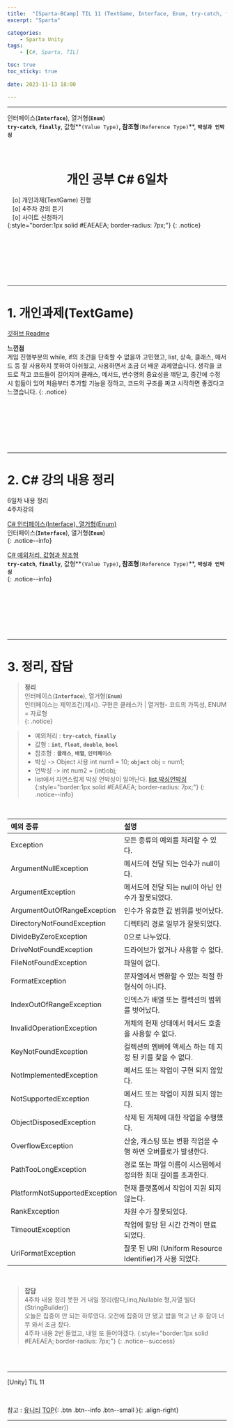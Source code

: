```yaml
---
title:  "[Sparta-BCamp] TIL 11 (TextGame, Interface, Enum, try-catch, finally) ⭐ "
excerpt: "Sparta"

categories:
    - Sparta Unity
tags:
    - [C#, Sparta, TIL]

toc: true
toc_sticky: true
 
date: 2023-11-13 18:00

---
```

- - -

인터페이스(**`Interface`**), 열거형(**`Enum`**)  
 **`try-catch`**, **`finally`**, 값형**`(Value Type)`**, 참조형**`(Reference Type)`**, **`박싱과 언박싱`**    
<BR><BR>

<center><H1> 개인 공부 C# 6일차   </H1></center>

&nbsp;&nbsp; [o] 개인과제(TextGame) 진행  
&nbsp;&nbsp; [o] 4주차 강의 듣기    
&nbsp;&nbsp; [o] 사이트 신청하기  
{:style="border:1px solid #EAEAEA; border-radius: 7px;"}
{: .notice}

<br><br><br><br><br><br>
- - - 


# 1. 개인과제(TextGame)
[깃허브 Readme](https://github.com/levell1/Practice_Csharp/blob/main/README.md)

  
**느낀점**  
게임 진행부분의 while, if의 조건을 단축할 수 없을까 고민했고, list, 상속, 클래스, 매서드 등 잘 사용하지 못하여 아쉬웠고, 사용하면서 조금 더 배운 과제였습니다.
생각을 코드로 적고 코드들이 길어지며 클래스, 메서드, 변수명의 중요성을 꺠닫고, 중간에 수정 시 힘듦이 있어 처음부터 추가할 기능을 정하고, 코드의 구조를 짜고 시작하면 좋겠다고 느꼈습니다.
{: .notice}

<br><br><br><br><br><br>
- - - 

# 2. C# 강의 내용 정리
6일차 내용 정리  
4주차강의

[C# 인터페이스(Interface), 열거형(Enum)](https://levell1.github.io/sparta%20c%20sharp/SpartaCsharp10/)  
인터페이스(**`Interface`**), 열거형(**`Enum`**)  
{: .notice--info}

[C# 예외처리, 값형과 참조형](https://levell1.github.io/sparta%20c%20sharp/SpartaCsharp11/)  
 **`try-catch`**, **`finally`**, 값형**`(Value Type)`**, 참조형**`(Reference Type)`**, **`박싱과 언박싱`**    
{: .notice--info}

<br><br><br><br><br><br>
- - - 


# 3. 정리, 잡담

> **정리**  
인터페이스(**`Interface`**), 열거형(**`Enum`**)  
인터페이스는 제약조건(제시). 구현은 클래스가 | 열거형- 코드의 가독성, ENUM = 자료형  
{: .notice} 

> - 예외처리 : **`try-catch`**, **`finally`**
> - 값형 : **`int`**, **`float`**, **`double`**, **`bool`**
> - 참조형 : **`클래스`**, **`배열`**, **`인터페이스`** 
> - 박싱 -> Object 사용 int num1 = 10; **`object`** obj = num1;  
> - 언박싱 -> int num2 = (int)obj;
> - list에서 자연스럽게 박싱 언박싱이 일어난다. [list 박싱언박싱](https://levell1.github.io/sparta%20c%20sharp/SpartaCsharp11/#언박싱-unboxing)  
{:style="border:1px solid #EAEAEA; border-radius: 7px;"}
{: .notice--info}  

<br>

|**예외 종류**|설명|
|:---|:---|
|Exception|모든 종류의 예외를 처리할 수 있다.|
|ArgumentNullException|메서드에 전달 되는 인수가 null이다.|
|ArgumentException|메서드에 전달 되는 null이 아닌 인수가 잘못되었다.|
|ArgumentOutOfRangeException|인수가 유효한 값 범위를 벗어났다.|
|DirectoryNotFoundException|디렉터리 경로 일부가 잘못되었다.|
|DivideByZeroException|0으로 나누었다.|
|DriveNotFoundException|드라이브가 없거나 사용할 수 없다.|
|FileNotFoundException|파일이 없다.|
|FormatException|문자열에서 변환할 수 있는 적절 한 형식이 아니다.|
|IndexOutOfRangeException|인덱스가 배열 또는 컬렉션의 범위를 벗어났다.|
|InvalidOperationException|개체의 현재 상태에서 메서드 호출을 사용할 수 없다.|
|KeyNotFoundException|컬렉션의 멤버에 액세스 하는 데 지정 된 키를 찾을 수 없다.|
|NotImplementedException|메서드 또는 작업이 구현 되지 않았다.|
|NotSupportedException|메서드 또는 작업이 지원 되지 않는다.|
|ObjectDisposedException|삭제 된 개체에 대한 작업을 수행했다.|
|OverflowException|산술, 캐스팅 또는 변환 작업을 수행 하면 오버플로가 발생한다.|
|PathTooLongException|경로 또는 파일 이름이 시스템에서 정의한 최대 길이를 초과한다.|
|PlatformNotSupportedException|현재 플랫폼에서 작업이 지원 되지 않는다.|
|RankException|차원 수가 잘못되었다.|
|TimeoutException|작업에 할당 된 시간 간격이 만료 되었다.|
|UriFormatException|잘못 된 URI (Uniform Resource Identifier)가 사용 되었다.|

<br>


> **잡담**  
4주차 내용 정리 못한 거 내일 정리(람다,linq,Nullable 형,자열 빌더 (StringBuilder))  
오늘은 집중이 안 되는 하루였다. 오전에 집중이 안 됐고 밥을 먹고 난 후 잠이 너무 와서 조금 잤다.  
4주차 내용 2번 들었고, 내일 또 들어야겠다. 
{:style="border:1px solid #EAEAEA; border-radius: 7px;"}
{: .notice--success}  

<br><br>
- - - 

[Unity] TIL 11

<br>

참고 : [유니티](https://docs.unity3d.com/kr/)
[TOP](#){: .btn .btn--info .btn--small }{: .align-right}
<br>
- - -
